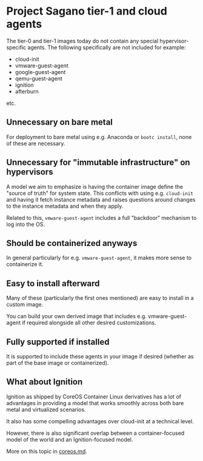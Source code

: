 # Project Sagano tier-1 and cloud agents

The tier-0 and tier-1 images today do not contain any special
hypervisor-specific agents.  The following specifically are not included
for example:

- cloud-init
- vmware-guest-agent
- google-guest-agent
- qemu-guest-agent
- ignition
- afterburn

etc.

## Unnecessary on bare metal

For deployment to bare metal using e.g. Anaconda or `bootc install`, none of
these are necessary.

## Unnecessary for "immutable infrastructure" on hypervisors

A model we aim to emphasize is having the container image define the
"source of truth" for system state.  This conflicts with using e.g. `cloud-init`
and having it fetch instance metadata and raises questions around changes to the
instance metadata and when they apply.

Related to this, `vmware-guest-agent` includes a full "backdoor" mechanism to
log into the OS.

## Should be containerized anyways

In general particularly for e.g. `vmware-guest-agent`, it makes more sense to
containerize it.

## Easy to install afterward

Many of these (particularly the first ones mentioned) are easy to install in a
custom image.

You can build your own derived image that includes e.g. vmware-guest-agent if
required alongside all other desired customizations.

## Fully supported if installed

It is supported to include these agents in your image if desired (whether as
part of the base image or containerized).

## What about Ignition

Ignition as shipped by CoreOS Container Linux derivatives has a lot of
advantages in providing a model that works smoothly across both bare metal and
virtualized scenarios.

It also has some compelling advantages over cloud-init at a technical level.  

However, there is also significant overlap between a container-focused model of
the world and an Ignition-focused model.

More on this topic in [coreos.md](coreos.md).
